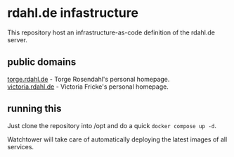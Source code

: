 # rdahl.de infastructure

This repository host an infrastructure-as-code definition of the rdahl.de server.

## public domains

[torge.rdahl.de](https://torge.rdahl.de) - Torge Rosendahl's personal homepage.  
[victoria.rdahl.de](https://victoria.rdahl.de) - Victoria Fricke's personal homepage.

## running this

Just clone the repository into /opt and do a quick `docker compose up -d`.

Watchtower will take care of automatically deploying the latest images of all services.
